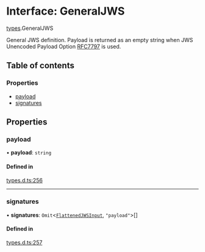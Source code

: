 # Interface: GeneralJWS

[types](../modules/types.md).GeneralJWS

General JWS definition. Payload is returned as an empty
string when JWS Unencoded Payload Option
[RFC7797](https://tools.ietf.org/html/rfc7797) is used.

## Table of contents

### Properties

- [payload](types.GeneralJWS.md#payload)
- [signatures](types.GeneralJWS.md#signatures)

## Properties

### payload

• **payload**: `string`

#### Defined in

[types.d.ts:256](https://github.com/panva/jose/blob/v3.18.0/src/types.d.ts#L256)

___

### signatures

• **signatures**: `Omit`<[`FlattenedJWSInput`](types.FlattenedJWSInput.md), ``"payload"``\>[]

#### Defined in

[types.d.ts:257](https://github.com/panva/jose/blob/v3.18.0/src/types.d.ts#L257)
